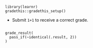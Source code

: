 ```{r setup, include=FALSE}
library(learnr)
gradethis::gradethis_setup()
```

* Submit `1+1` to receive a correct grade.

```{r exercise1, exercise = TRUE}

```
 
```{r exercise1-check}
grade_result(
  pass_if(~identical(.result, 2))
)
```
